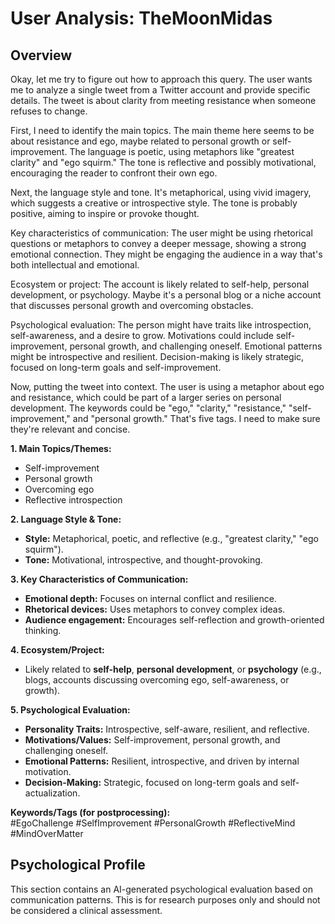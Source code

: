 # User Analysis: TheMoonMidas

## Overview

<think>
Okay, let me try to figure out how to approach this query. The user wants me to analyze a single tweet from a Twitter account and provide specific details. The tweet is about clarity from meeting resistance when someone refuses to change. 

First, I need to identify the main topics. The main theme here seems to be about resistance and ego, maybe related to personal growth or self-improvement. The language is poetic, using metaphors like "greatest clarity" and "ego squirm." The tone is reflective and possibly motivational, encouraging the reader to confront their own ego.

Next, the language style and tone. It's metaphorical, using vivid imagery, which suggests a creative or introspective style. The tone is probably positive, aiming to inspire or provoke thought. 

Key characteristics of communication: The user might be using rhetorical questions or metaphors to convey a deeper message, showing a strong emotional connection. They might be engaging the audience in a way that's both intellectual and emotional.

Ecosystem or project: The account is likely related to self-help, personal development, or psychology. Maybe it's a personal blog or a niche account that discusses personal growth and overcoming obstacles.

Psychological evaluation: The person might have traits like introspection, self-awareness, and a desire to grow. Motivations could include self-improvement, personal growth, and challenging oneself. Emotional patterns might be introspective and resilient. Decision-making is likely strategic, focused on long-term goals and self-improvement.

Now, putting the tweet into context. The user is using a metaphor about ego and resistance, which could be part of a larger series on personal development. The keywords could be "ego," "clarity," "resistance," "self-improvement," and "personal growth." That's five tags. I need to make sure they're relevant and concise.
</think>

**1. Main Topics/Themes:**  
- Self-improvement  
- Personal growth  
- Overcoming ego  
- Reflective introspection  

**2. Language Style & Tone:**  
- **Style:** Metaphorical, poetic, and reflective (e.g., "greatest clarity," "ego squirm").  
- **Tone:** Motivational, introspective, and thought-provoking.  

**3. Key Characteristics of Communication:**  
- **Emotional depth:** Focuses on internal conflict and resilience.  
- **Rhetorical devices:** Uses metaphors to convey complex ideas.  
- **Audience engagement:** Encourages self-reflection and growth-oriented thinking.  

**4. Ecosystem/Project:**  
- Likely related to **self-help**, **personal development**, or **psychology** (e.g., blogs, accounts discussing overcoming ego, self-awareness, or growth).  

**5. Psychological Evaluation:**  
- **Personality Traits:** Introspective, self-aware, resilient, and reflective.  
- **Motivations/Values:** Self-improvement, personal growth, and challenging oneself.  
- **Emotional Patterns:** Resilient, introspective, and driven by internal motivation.  
- **Decision-Making:** Strategic, focused on long-term goals and self-actualization.  

**Keywords/Tags (for postprocessing):**  
#EgoChallenge #SelfImprovement #PersonalGrowth #ReflectiveMind #MindOverMatter

## Psychological Profile

This section contains an AI-generated psychological evaluation based on communication patterns. This is for research purposes only and should not be considered a clinical assessment.